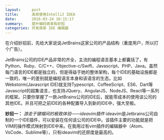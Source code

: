```yaml
---
layout:     post
title:      高效使用IntelliJ IDEA
date:       2016-03-24 10:15:17
summary:    提升编码效率有妙招
categories: 开发效率 IDE 编辑器
---
```


在介绍妙招前，先给大家说说JetBrains这家公司的产品结构（重度用户，所以打个广告）。

JetBrains公司的IDE产品非常的齐全，主流的编程语言基本上都囊括了，有Python、Ruby、C/C++、Objective-c/Swift、Javascript、PHP、Java。虽然每门语言的IDE都是独立的，但是得益于她的整体架构，每个IDE的基础设施都是一致的，唯一的差别就是编程语言本身和该语言的生态。比如Webstorm(Javascript IDE)就支持Typescript、CoffeeScript、ES6、Dart等Javascript的超集语言，也支持JQuery、AngularJS、NodeJS、React等一系列的框架。只要你掌握了一款JetBrains公司的IDE后，就能零成本的使用该公司的其他IDE。并且可把之前IDE的各种配置导入到新的IDE中，强大至极。

**妙招一：**
*游走于键帽间的极致体验——ideavim插件*
ideavim是Jetbrains公司自制的一个IDE插件，可以安装在任何该公司的IDE中。该插件主要的功能就是把VIM的操作模式映射到IDE中来。在我用过有vim插件的编辑器中（Atom、VsCode、Sublime等），只有ideavim的还原度是最高的。



